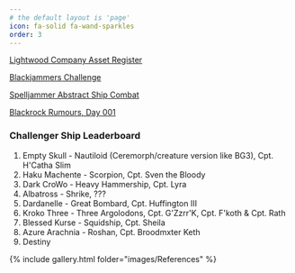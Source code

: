 ```yaml
---
# the default layout is 'page'
icon: fa-solid fa-wand-sparkles
order: 3
---
```


<a href="https://docs.google.com/spreadsheets/d/1CIaxgS18aHleHDCdmJn8PLIbhBMeuvEhB6ZKcBMN6I8/edit?gid=1803116593#gid=1803116593" target="_blank">Lightwood Company Asset Register</a>


<a href="https://docs.google.com/document/d/1Fd2kSfH84MhMMs3iRYlR7j5lPRUgt_HQhExev0Mjq90/edit?tab=t.0" target="_blank">Blackjammers Challenge</a>


<a href="https://docs.google.com/document/d/1SRuJpft1Y7gynH3v6RHCuemqnNRYud_pJkue3m2eEg8/edit?tab=t.0#heading=h.5bk7zan3xig2" target="_blank">Spelljammer Abstract Ship Combat</a>


<a href="https://docs.google.com/document/d/1bH0J5tokiM6kKl9NDiLE_XvnjysiUcvbrH9n57gOmXY/edit?tab=t.0" target="_blank">Blackrock Rumours, Day 001</a>


### Challenger Ship Leaderboard

1. Empty Skull - Nautiloid (Ceremorph/creature version like BG3), Cpt. H'Catha Slim
2. Haku Machente - Scorpion, Cpt. Sven the Bloody
3. Dark CroWo - Heavy Hammership, Cpt. Lyra
4. Albatross - Shrike, ???
5. Dardanelle - Great Bombard, Cpt. Huffington III
6. Kroko Three - Three Argolodons, Cpt. G'Zzrr'K, Cpt. F'koth & Cpt. Rath
7. Blessed Kurse - Squidship, Cpt. Sheila
8. Azure Arachnia - Roshan, Cpt. Broodmxter Keth
9. Destiny


{% include gallery.html folder="images/References" %}